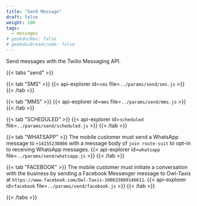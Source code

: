 ```yaml
---
title: "Send Message"
draft: false
weight: 100
tags:
  - messages
# geekdocNav: false
# geekdocBreadcrumb: false
---
```


Send messages with the Twilio Messaging API.

{{< tabs "send" >}}

{{< tab "SMS" >}}
{{< api-explorer id=`sms` file=`../params/send/sms.js` >}}
{{< /tab >}}

{{< tab "MMS" >}}
{{< api-explorer id=`mms` file=`../params/send/mms.js` >}}
{{< /tab >}}

{{< tab "SCHEDULED" >}}
{{< api-explorer id=`scheduled` file=`../params/send/scheduled.js` >}}
{{< /tab >}}

{{< tab "WHATSAPP" >}}
The mobile customer must send a WhatsApp message to `+14155238886` with a message body of  `join route-suit` to opt-in to receiving WhatsApp messages.
{{< api-explorer id=`whatsapp` file=`../params/send/whatsapp.js` >}}
{{< /tab >}}

{{< tab "FACEBOOK" >}}
The mobile customer must initiate a conversation with the business by sending a Facebook Messenger message to Owl-Taxis at `https://www.facebook.com/Owl-Taxis-100633889146611`.
{{< api-explorer id=`facebook` file=`../params/send/facebook.js` >}}
{{< /tab >}}

{{< /tabs >}}
